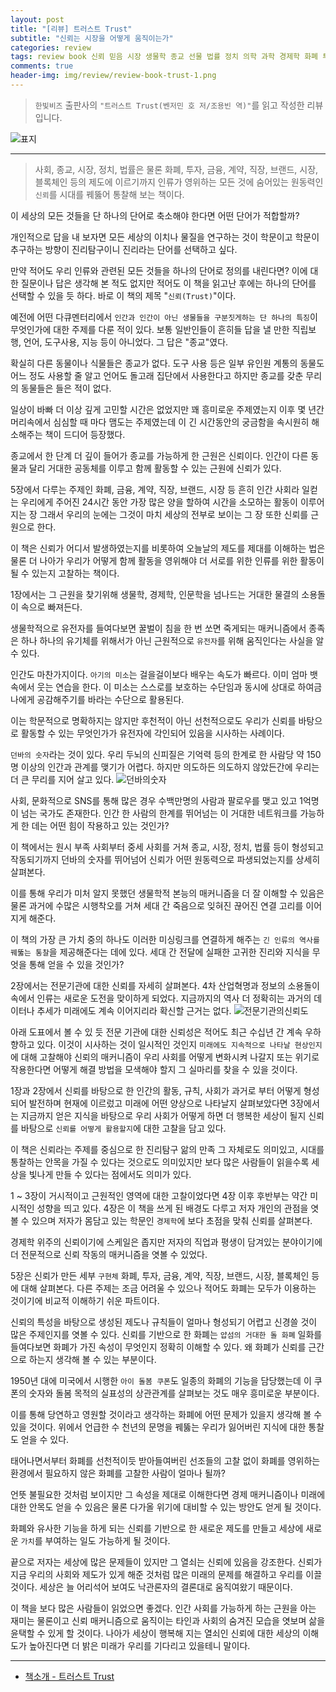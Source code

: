 ```yaml
---  
layout: post  
title: "[리뷰] 트러스트 Trust"  
subtitle: "신뢰는 시장을 어떻게 움직이는가"  
categories: review  
tags: review book 신뢰 믿음 시장 생물학 종교 선물 법률 정치 의학 과학 경제학 화폐 투자 계약 직장 브랜드 블록체인 미래   
comments: true  
header-img: img/review/review-book-trust-1.png
---  
```

  
> `한빛비즈` 출판사의 `"트러스트 Trust(벤저민 호 저/조용빈 역)"`를 읽고 작성한 리뷰입니다.  

![표지](https://telegeam.github.io/assets/img/review/review-book-trust-1.png)  

---

> 사회, 종교, 시장, 정치, 법률은 물론 화폐, 투자, 금융, 계약, 직장, 브랜드, 시장, 블록체인 등의 제도에 이르기까지 인류가 영위하는 모든 것에 숨어있는 원동력인 `신뢰`를 시대를 꿰뚫어 통찰해 보는 책이다.

이 세상의 모든 것들을 단 하나의 단어로 축소해야 한다면 어떤 단어가 적합할까? 

개인적으로 답을 내 보자면 모든 세상의 이치나 물질을 연구하는 것이 학문이고 학문이 추구하는 방향이 진리탐구이니 진리라는 단어를 선택하고 싶다.

만약 적어도 우리 인류와 관련된 모든 것들을 하나의 단어로 정의를 내린다면? 이에 대한 질문이나 답은 생각해 본 적도 없지만 적어도 이 책을 읽고난 후에는 하나의 단어를 선택할 수 있을 듯 하다. 바로 이 책의 제목 "`신뢰(Trust)`"이다.

예전에 어떤 다큐멘터리에서 `인간과 인간이 아닌 생물들을 구분짓게하는 단 하나의 특징`이 무엇인가에 대한 주제를 다룬 적이 있다. 보통 일반인들이 흔히들 답을 낼 만한 직립보행, 언어, 도구사용, 지능 등이 아니었다. 그 답은 "종교"였다. 

확실히 다른 동물이나 식물들은 종교가 없다. 도구 사용 등은 일부 유인원 계통의 동물도 어느 정도 사용할 줄 알고 언어도 돌고래 집단에서 사용한다고 하지만 종교를 갖춘 무리의 동물들은 들은 적이 없다. 

일상이 바빠 더 이상 깊게 고민할 시간은 없었지만 꽤 흥미로운 주제였는지 이후 몇 년간 머리속에서 심심할 때 마다 맴도는 주제였는데 이 긴 시간동안의 궁금함을 속시원히 해소해주는 책이 드디어 등장했다.

종교에서 한 단계 더 깊이 들어가 종교를 가능하게 한 근원은 신뢰이다. 인간이 다른 동물과 달리 거대한 공동체를 이루고 함께 활동할 수 있는 근원에 신뢰가 있다. 

5장에서 다루는 주제인 화폐, 금융, 계약, 직장, 브랜드, 시장 등 흔히 인간 사회라 일컫는 우리에게 주어진 24시간 동안 가장 많은 양을 할하여 시간을 소모하는 활동이 이루어지는 장 그래서 우리의 눈에는 그것이 마치 세상의 전부로 보이는 그 장 또한 신뢰를 근원으로 한다. 

이 책은 신뢰가 어디서 발생하였는지를 비롯하여 오늘날의 제도를 제대를 이해하는 법은 물론 더 나아가 우리가 어떻게 함께 활동을 영위해야 더 서로를 위한 인류를 위한 활동이 될 수 있는지 고찰하는 책이다. 

1장에서는 그 근원을 찾기위해 생물학, 경제학, 인문학을 넘나드는 거대한 물결의 소용돌이 속으로 빠져든다. 

생물학적으로 유전자를 들여다보면 꿀벌이 침을 한 번 쏘면 죽게되는 매커니즘에서 종족은 하나 하나의 유기체를 위해서가 아닌 근원적으로 `유전자`를 위해 움직인다는 사실을 알 수 있다. 

인간도 마찬가지이다. `아기의 미소`는 걸을걸이보다 배우는 속도가 빠르다. 이미 엄마 뱃 속에서 웃는 연습을 한다. 이 미소는 스스로를 보호하는 수단임과 동시에 상대로 하여금 나에게 공감해주기를 바라는 수단으로 활용된다. 

이는 학문적으로 명확하지는 않지만 후천적이 아닌 선천적으로도 우리가 신뢰를 바탕으로 활동할 수 있는 무엇인가가 유전자에 각인되어 있음을 시사하는 사례이다. 

`던바의 숫자`라는 것이 있다. 우리 두뇌의 신피질은 기억력 등의 한계로 한 사람당 약 150명 이상의 인간과 관계를 맺기가 어렵다. 하지만 의도하든 의도하지 않았든간에 우리는 더 큰 무리를 지어 살고 있다. 
![던바의숫자](https://telegeam.github.io/assets/img/review/review-book-trust-2.png)  

사회, 문화적으로 SNS를 통해 많은 경우 수백만명의 사람과 팔로우를 맺고 있고 1억명이 넘는 국가도 존재한다. 인간 한 사람의 한계를 뛰어넘는 이 거대한 네트워크를 가능하게 한 데는 어떤 힘이 작용하고 있는 것인가?

이 책에서는 원시 부족 사회부터 중세 사회를 거쳐 종교, 시장, 정치, 법률 등이 형성되고 작동되기까지 던바의 숫자를 뛰어넘어 신뢰가 어떤 원동력으로 파생되었는지를 상세히 살펴본다. 

이를 통해 우리가 미처 알지 못했던 생물학적 본능의 매커니즘을 더 잘 이해할 수 있음은 물론 과거에 수많은 시행착오를 거쳐 세대 간 죽음으로 잊혀진 끊어진 연결 고리를 이어지게 해준다. 

이 책의 가장 큰 가치 중의 하나도 이러한 미싱링크를 연결하게 해주는 `긴 인류의 역사를 꿰뚫는 통찰`을 제공해준다는 데에 있다. 세대 간 전달에 실패한 고귀한 진리와 지식을 무엇을 통해 얻을 수 있을 것인가?

2장에서는 전문기관에 대한 신뢰를 자세히 살펴본다. 4차 산업혁명과 정보의 소용돌이 속에서 인류는 새로운 도전을 맞이하게 되었다. 지금까지의 역사 더 정확히는 과거의 데이터나 추세가 미래에도 계속 이어지리라 확신할 근거는 없다. 
![전문기관의신뢰도](https://telegeam.github.io/assets/img/review/review-book-trust-3.png)  

아래 도표에서 볼 수 있 듯 전문 기관에 대한 신뢰성은 적어도 최근 수십년 간 계속 우하향하고 있다. 이것이 시사하는 것이 일시적인 것인지 `미래에도 지속적으로 나타날 현상인지`에 대해 고찰해야 신뢰의 매커니즘이 우리 사회를 어떻게 변화시켜 나갈지 또는 위기로 작용한다면 어떻게 해결 방법을 모색해야 할지 그 실마리를 찾을 수 있을 것이다.

1장과 2장에서 신뢰를 바탕으로 한 인간의 활동, 규칙, 사회가 과거로 부터 어떻게 형성되어 발전하며 현재에 이르렀고 미래에 어떤 양상으로 나타날지 살펴보았다면 3장에서는 지금까지 얻은 지식을 바탕으로 우리 사회가 어떻게 하면 더 행복한 세상이 될지 신뢰를 바탕으로 `신뢰를 어떻게 활용할지`에 대한 고찰을 담고 있다. 

이 책은 신뢰라는 주제를 중심으로 한 진리탐구 앎의 만족 그 자체로도 의미있고, 시대를 통찰하는 안목을 가질 수 있다는 것으로도 의미있지만 보다 많은 사람들이 읽을수록 세상을 빛나게 만들 수 있다는 점에서도 의미가 있다.

1 ~ 3장이 거시적이고 근원적인 영역에 대한 고찰이었다면 4장 이후 후반부는 약간 미시적인 성향을 띄고 있다. 4장은 이 책을 쓰게 된 배경도 다루고 저자 개인의 관점을 엿볼 수 있으며 저자가 몸담고 있는 학문인 `경제학`에 보다 초점을 맞춰 신뢰를 살펴본다. 

경제학 위주의 신뢰이기에 스케일은 좁지만 저자의 직업과 평생이 담겨있는 분야이기에 더 전문적으로 신뢰 작동의 매커니즘을 엿볼 수 있었다.

5장은 신뢰가 만든 세부 `구현체` 화폐, 투자, 금융, 계약, 직장, 브랜드, 시장, 블록체인 등에 대해 살펴본다. 다른 주제는 조금 어려울 수 있으나 적어도 화폐는 모두가 이용하는 것이기에 비교적 이해하기 쉬운 파트이다. 

신뢰의 특성을 바탕으로 생성된 제도나 규칙들이 얼마나 형성되기 어렵고 신경쓸 것이 많은 주제인지를 엿볼 수 있다. 신뢰를 기반으로 한 화폐는 `얍섬의 거대한 돌 화폐` 일화를 들여다보면 화폐가 가진 속성이 무엇인지 정확히 이해할 수 있다. 왜 화폐가 신뢰를 근간으로 하는지 생각해 볼 수 있는 부분이다.

1950년 대에 미국에서 시행한 `아이 돌봄 쿠폰`도 일종의 화폐의 기능을 담당했는데 이 쿠폰의 숫자와 돌봄 목적의 실표성의 상관관계를 살펴보는 것도 매우 흥미로운 부분이다. 

이를 통해 당연하고 영원할 것이라고 생각하는 화폐에 어떤 문제가 있을지 생각해 볼 수 있을 것이다. 위에서 언급한 수 천년의 문명을 꿰뚫는 우리가 잃어버린 지식에 대한 통찰도 얻을 수 있다. 

태어나면서부터 화폐를 선천적이듯 받아들여버린 선조들의 고찰 없이 화폐를 영위하는 환경에서 필요하지 않은 화폐를 고찰한 사람이 얼마나 될까? 

언뜻 불필요한 것처럼 보이지만 그 속성을 제대로 이해한다면 경제 매커니즘이나 미래에 대한 안목도 얻을 수 있음은 물론 다가올 위기에 대비할 수 있는 방안도 얻게 될 것이다. 

화폐와 유사한 기능을 하게 되는 신뢰를 기반으로 한 새로운 제도를 만들고 세상에 새로운 `가치`를 부여하는 일도 가능하게 될 것이다. 

끝으로 저자는 세상에 많은 문제들이 있지만 그 열쇠는 신뢰에 있음을 강조한다. 신뢰가 지금 우리의 사회와 제도가 있게 해준 것처럼 많은 미래의 문제를 해결하고 우리를 이끌 것이다. 세상은 늘 어리석어 보여도 낙관론자의 결론대로 움직여왔기 때문이다. 

이 책을 보다 많은 사람들이 읽었으면 좋겠다. 인간 사회를 가능하게 하는 근원을 아는 재미는 물론이고 신뢰 매커니즘으로 움직이는 타인과 사회의 숨겨진 모습을 엿보며 삶을 윤택할 수 있게 할 것이다. 나아가 세상이 행복해 지는 열쇠인 신뢰에 대한 세상의 이해도가 높아진다면 더 밝은 미래가 우리를 기다리고 있을테니 말이다. 

---

* [책소개 - 트러스트 Trust](http://www.yes24.com/Product/Goods/110507990)
